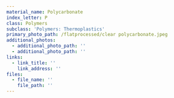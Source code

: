 ```yaml
---
material_name: Polycarbonate
index_letter: P
class: Polymers
subclass: 'Polymers: Thermoplastics'
primary_photo_path: /flatprocessed/clear polycarbonate.jpeg
additional_photos:
  - additional_photo_path: ''
  - additional_photo_path: ''
links:
  - link_title: ''
    link_address: ''
files:
  - file_name: ''
    file_path: ''
---
```


